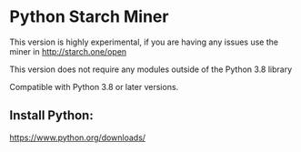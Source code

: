 # Python Starch Miner

This version is highly experimental, if you are having any issues use the miner in http://starch.one/open 

This version does not require any modules outside of the Python 3.8 library

Compatible with Python 3.8 or later versions.

## Install Python:
https://www.python.org/downloads/
